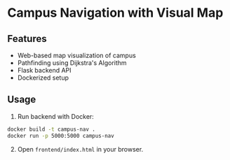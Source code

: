# Campus Navigation with Visual Map

## Features
- Web-based map visualization of campus
- Pathfinding using Dijkstra's Algorithm
- Flask backend API
- Dockerized setup

## Usage
1. Run backend with Docker:
```bash
docker build -t campus-nav .
docker run -p 5000:5000 campus-nav
```
2. Open `frontend/index.html` in your browser.